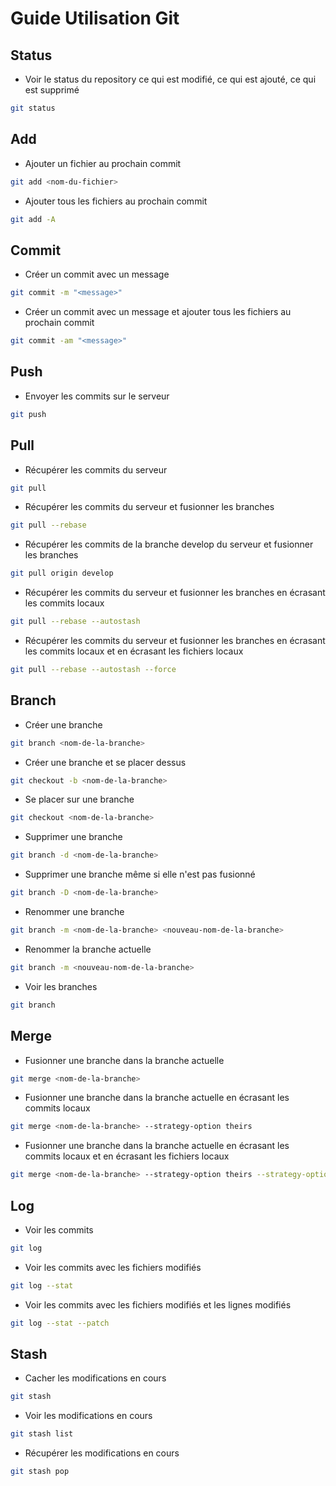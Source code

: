 # Guide Utilisation Git

## Status

* Voir le status du repository ce qui est modifié, ce qui est ajouté, ce qui est supprimé

```bash
git status
```

## Add

* Ajouter un fichier au prochain commit

```bash
git add <nom-du-fichier>
```

* Ajouter tous les fichiers au prochain commit

```bash
git add -A
```

## Commit

* Créer un commit avec un message

```bash
git commit -m "<message>"
```

* Créer un commit avec un message et ajouter tous les fichiers au prochain commit

```bash
git commit -am "<message>"
```

## Push

* Envoyer les commits sur le serveur

```bash
git push
```

## Pull

* Récupérer les commits du serveur

```bash
git pull
```

* Récupérer les commits du serveur et fusionner les branches

```bash
git pull --rebase
```

* Récupérer les commits de la branche develop du serveur et fusionner les branches

```bash
git pull origin develop
```

* Récupérer les commits du serveur et fusionner les branches en écrasant les commits locaux

```bash
git pull --rebase --autostash
```

* Récupérer les commits du serveur et fusionner les branches en écrasant les commits locaux et en écrasant les fichiers locaux

```bash
git pull --rebase --autostash --force
```

## Branch

* Créer une branche

```bash
git branch <nom-de-la-branche>
```

* Créer une branche et se placer dessus

```bash
git checkout -b <nom-de-la-branche>
```

* Se placer sur une branche

```bash
git checkout <nom-de-la-branche>
```

* Supprimer une branche

```bash
git branch -d <nom-de-la-branche>
```

* Supprimer une branche même si elle n'est pas fusionné

```bash
git branch -D <nom-de-la-branche>
```

* Renommer une branche

```bash
git branch -m <nom-de-la-branche> <nouveau-nom-de-la-branche>
```

* Renommer la branche actuelle

```bash
git branch -m <nouveau-nom-de-la-branche>
```

* Voir les branches

```bash
git branch
```

## Merge

* Fusionner une branche dans la branche actuelle

```bash
git merge <nom-de-la-branche>
```

* Fusionner une branche dans la branche actuelle en écrasant les commits locaux

```bash
git merge <nom-de-la-branche> --strategy-option theirs
```

* Fusionner une branche dans la branche actuelle en écrasant les commits locaux et en écrasant les fichiers locaux

```bash
git merge <nom-de-la-branche> --strategy-option theirs --strategy-option ours
```

## Log

* Voir les commits

```bash
git log
```

* Voir les commits avec les fichiers modifiés

```bash
git log --stat
```

* Voir les commits avec les fichiers modifiés et les lignes modifiés

```bash
git log --stat --patch
```

## Stash

* Cacher les modifications en cours

```bash
git stash
```

* Voir les modifications en cours

```bash
git stash list
```

* Récupérer les modifications en cours

```bash
git stash pop
```